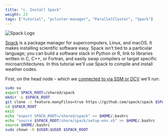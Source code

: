 ```yaml
---
title: "c. Install Spack"
weight: 23
tags: ["tutorial", "pcluster-manager", "ParallelCluster", "Spack"]
---
```


![Spack Logo](/images/wrf/spack.svg)

[Spack](https://spack.io/) is a package manager for supercomputers, Linux, and macOS. It makes installing scientific software easy. Spack isn’t tied to a particular language; you can build a software stack in Python or R, link to libraries written in C, C++, or Fortran, and easily swap compilers or target specific microarchitectures. In this tutorial we'll use Spack to compile and install weather codes.

First, on the head node - which we [connected to via SSM or DCV](02-connect-cluster.html) we'll run:

```bash
sudo su
export SPACK_ROOT=/shared/spack
mkdir -p $SPACK_ROOT
git clone -c feature.manyFiles=true https://github.com/spack/spack $SPACK_ROOT
cd $SPACK_ROOT
exit
echo "export SPACK_ROOT=/shared/spack" >> $HOME/.bashrc
echo "source $SPACK_ROOT/share/spack/setup-env.sh" >> $HOME/.bashrc
source $HOME/.bashrc
sudo chown -R $USER:$USER $SPACK_ROOT
```